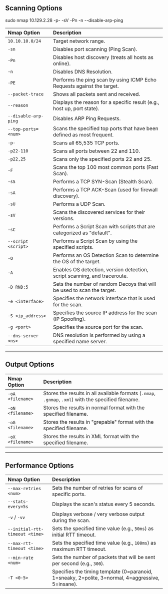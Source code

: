 ## Scanning Options
sudo nmap 10.129.2.28 -p- -sV -Pn -n --disable-arp-ping

| Nmap Option          | Description                                                               |
| :------------------- | :------------------------------------------------------------------------ |
| `10.10.10.0/24`      | Target network range.                                                     |
| `-sn`                | Disables port scanning (Ping Scan).                                       |
| `-Pn`                | Disables host discovery (treats all hosts as online).                     |
| `-n`                 | Disables DNS Resolution.                                                  |
| `-PE`                | Performs the ping scan by using ICMP Echo Requests against the target.    |
| `--packet-trace`     | Shows all packets sent and received.                                      |
| `--reason`           | Displays the reason for a specific result (e.g., host up, port state).    |
| `--disable-arp-ping` | Disables ARP Ping Requests.                                               |
| `--top-ports=<num>`  | Scans the specified top ports that have been defined as most frequent.    |
| `-p-`                | Scans all 65,535 TCP ports.                                               |
| `-p22-110`           | Scans all ports between 22 and 110.                                       |
| `-p22,25`            | Scans only the specified ports 22 and 25.                                 |
| `-F`                 | Scans the top 100 most common ports (Fast Scan).                          |
| `-sS`                | Performs a TCP SYN-Scan (Stealth Scan).                                   |
| `-sA`                | Performs a TCP ACK-Scan (used for firewall discovery).                    |
| `-sU`                | Performs a UDP Scan.                                                      |
| `-sV`                | Scans the discovered services for their versions.                         |
| `-sC`                | Performs a Script Scan with scripts that are categorized as "default".    |
| `--script <script>`  | Performs a Script Scan by using the specified scripts.                    |
| `-O`                 | Performs an OS Detection Scan to determine the OS of the target.          |
| `-A`                 | Enables OS detection, version detection, script scanning, and traceroute. |
| `-D RND:5`           | Sets the number of random Decoys that will be used to scan the target.    |
| `-e <interface>`     | Specifies the network interface that is used for the scan.                |
| `-S <ip_address>`    | Specifies the source IP address for the scan (IP Spoofing).               |
| `-g <port>`          | Specifies the source port for the scan.                                   |
| `--dns-server <ns>`  | DNS resolution is performed by using a specified name server.             |

***

## Output Options

| Nmap Option      | Description                                                                                          |
| :--------------- | :--------------------------------------------------------------------------------------------------- |
| `-oA <filename>` | Stores the results in all available formats (`.nmap`, `.gnmap`, `.xml`) with the specified filename. |
| `-oN <filename>` | Stores the results in normal format with the specified filename.                                     |
| `-oG <filename>` | Stores the results in "grepable" format with the specified filename.                                 |
| `-oX <filename>` | Stores the results in XML format with the specified filename.                                        |

***

## Performance Options

| Nmap Option | Description |
| :--- | :--- |
| `--max-retries <num>` | Sets the number of retries for scans of specific ports. |
| `--stats-every=5s` | Displays the scan's status every 5 seconds. |
| `-v` / `-vv` | Displays verbose / very verbose output during the scan. |
| `--initial-rtt-timeout <time>` | Sets the specified time value (e.g., `50ms`) as initial RTT timeout. |
| `--max-rtt-timeout <time>` | Sets the specified time value (e.g., `100ms`) as maximum RTT timeout. |
| `--min-rate <num>` | Sets the number of packets that will be sent per second (e.g., `300`). |
| `-T <0-5>` | Specifies the timing template (0=paranoid, 1=sneaky, 2=polite, 3=normal, 4=aggressive, 5=insane). |